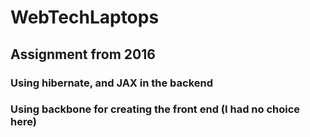 # WebTechLaptops
## Assignment from 2016
### Using hibernate, and JAX in the backend
### Using backbone for creating the front end (I had no choice here)